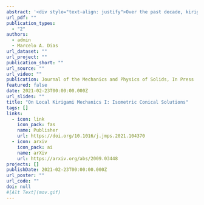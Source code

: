 ```yaml
---
abstract: '<div style="text-align: justify">Over the past decade, kirigami—the Japanese art of paper cutting—has been playing an increasing role in the emerging field of mechanical metamatertials and a myriad of other mechanical applications. Nonetheless, a deep understanding of the mathematics and mechanics of kirigami structures is yet to be achieved in order to unlock their full potential to pioneer more advanced applications in the field. In this work, we study the most fundamental geometric building block of kirigami: a thin sheet with a single cut. We consider a reduced two-dimensional plate model of a circular thin disk with a radial slit and investigate its deformation following the opening of the slit and the rotation of its lips. In the isometric limit—as the thickness of the disk approaches zero—the elastic energy has no stretching contribution and the thin sheet takes a conical shape known as the e-cone. We solve the post-buckling problem for the e-cone in the geometrically nonlinear setting assuming a Saint Venant-Kirchhoff constitutive plate model; we find closed-form expressions for the stress fields and show the geometry of the e-cone to be governed by the spherical elastica problem. This allows us to fully map out the space of solutions and investigate the stability of the post-buckled e-cone problem assuming mirror symmetric boundary conditions on the rotation of the lips on the open slit.</div>'
url_pdf: ""
publication_types:
  - "2"
authors:
  - admin
  - Marcelo A. Dias
url_dataset: ""
url_project: ""
publication_short: ""
url_source: ""
url_video: ""
publication: Journal of the Mechanics and Physics of Solids, In Press
featured: false
date: 2021-02-23T00:00:00.000Z
url_slides: ""
title: "On Local Kirigami Mechanics I: Isometric Conical Solutions"
tags: []
links:
  - icon: link
    icon_pack: fas
    name: Publisher
    url: https://doi.org/10.1016/j.jmps.2021.104370
  - icon: arxiv
    icon_pack: ai
    name: arXiv
    url: https://arxiv.org/abs/2009.03448
projects: []
publishDate: 2021-02-23T00:00:00.000Z
url_poster: ""
url_code: ""
doi: null
#[Alt Text](mov.gif)
---
```

